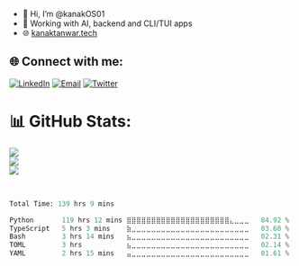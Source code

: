 - 👋 Hi, I’m @kanakOS01
- 🌱 Working with AI, backend and CLI/TUI apps
- 🌐 [kanaktanwar.tech](https://kanaktanwar.tech)


## 🌐 Connect with me:
[![LinkedIn](https://img.shields.io/badge/LinkedIn-0077B5?style=for-the-badge&logo=linkedin&logoColor=white)](https://linkedin.com/in/kanak-tanwar) 
[![Email](https://img.shields.io/badge/Gmail-D14836?style=for-the-badge&logo=gmail&logoColor=white)](mailto:kanaktanwarpro@gmail.com)
[![Twitter](https://img.shields.io/badge/-000000?style=for-the-badge&logo=x&logoColor=white)](https://x.com/kanaktwts/)


# 📊 GitHub Stats:
![](https://github-readme-stats.vercel.app/api?username=kanakos01&theme=tokyonight&show_icons=true&hide_border=true&count_private=true)<br/>
![](https://github-readme-streak-stats.herokuapp.com/?user=kanakOS01&theme=tokyonight&hide_border=true)<br/>
![](https://github-readme-stats.vercel.app/api/top-langs/?username=kanakOS01&theme=tokyonight&hide_border=true&include_all_commits=true&count_private=true&layout=compact)

<br/>
<!--START_SECTION:waka-->

```python
Total Time: 139 hrs 9 mins

Python       119 hrs 12 mins ⣿⣿⣿⣿⣿⣿⣿⣿⣿⣿⣿⣿⣿⣿⣿⣿⣿⣿⣿⣿⣿⣄⣀⣀⣀   84.92 %
TypeScript   5 hrs 3 mins    ⣷⣀⣀⣀⣀⣀⣀⣀⣀⣀⣀⣀⣀⣀⣀⣀⣀⣀⣀⣀⣀⣀⣀⣀⣀   03.60 %
Bash         3 hrs 14 mins   ⣦⣀⣀⣀⣀⣀⣀⣀⣀⣀⣀⣀⣀⣀⣀⣀⣀⣀⣀⣀⣀⣀⣀⣀⣀   02.31 %
TOML         3 hrs           ⣦⣀⣀⣀⣀⣀⣀⣀⣀⣀⣀⣀⣀⣀⣀⣀⣀⣀⣀⣀⣀⣀⣀⣀⣀   02.14 %
YAML         2 hrs 15 mins   ⣤⣀⣀⣀⣀⣀⣀⣀⣀⣀⣀⣀⣀⣀⣀⣀⣀⣀⣀⣀⣀⣀⣀⣀⣀   01.61 %
```

<!--END_SECTION:waka-->


<!-- Proudly created with GPRM ( https://gprm.itsvg.in ) -->

<!---
kanakOS01/kanakOS01 is a ✨ special ✨ repository because its `README.md` (this file) appears on your GitHub profile.
You can click the Preview link to take a look at your changes.
--->
